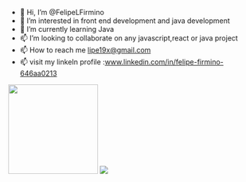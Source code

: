 - 👋 Hi, I’m @FelipeLFirmino
- 👀 I’m interested in front end development and java development
- 🌱 I’m currently learning Java
- 📫 I’m looking to collaborate on any javascript,react or java project
- 📫 How to reach me lipe19x@gmail.com 
- 📫 visit my linkeIn profile :www.linkedin.com/in/felipe-firmino-646aa0213

<img height="180em" widht="48%" src="https://github-readme-stats.vercel.app/api?username=FelipeLFirmino&show_icons=true&hide_border=false&&count_private=true&include_all_commits=true&theme=dracula" />

<img widht="48%" src="https://github-readme-stats.vercel.app/api/top-langs/?username=FelipeLFirmino&theme=dracula" />
